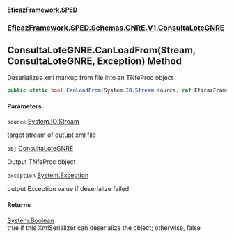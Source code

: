 #### [EficazFramework.SPED](EficazFrameworkSPED.md 'EficazFramework SPED')
### [EficazFramework.SPED.Schemas.GNRE.V1](EficazFramework.SPED.Schemas.GNRE.V1.md 'EficazFramework.SPED.Schemas.GNRE.V1').[ConsultaLoteGNRE](EficazFramework.SPED.Schemas.GNRE.V1/ConsultaLoteGNRE.md 'EficazFramework.SPED.Schemas.GNRE.V1.ConsultaLoteGNRE')

## ConsultaLoteGNRE.CanLoadFrom(Stream, ConsultaLoteGNRE, Exception) Method

Deserializes xml markup from file into an TNfeProc object

```csharp
public static bool CanLoadFrom(System.IO.Stream source, ref EficazFramework.SPED.Schemas.GNRE.V1.ConsultaLoteGNRE obj, ref System.Exception exception);
```
#### Parameters

<a name='EficazFramework.SPED.Schemas.GNRE.V1.ConsultaLoteGNRE.CanLoadFrom(System.IO.Stream,EficazFramework.SPED.Schemas.GNRE.V1.ConsultaLoteGNRE,System.Exception).source'></a>

`source` [System.IO.Stream](https://docs.microsoft.com/en-us/dotnet/api/System.IO.Stream 'System.IO.Stream')

target stream of outupt xml file

<a name='EficazFramework.SPED.Schemas.GNRE.V1.ConsultaLoteGNRE.CanLoadFrom(System.IO.Stream,EficazFramework.SPED.Schemas.GNRE.V1.ConsultaLoteGNRE,System.Exception).obj'></a>

`obj` [ConsultaLoteGNRE](EficazFramework.SPED.Schemas.GNRE.V1/ConsultaLoteGNRE.md 'EficazFramework.SPED.Schemas.GNRE.V1.ConsultaLoteGNRE')

Output TNfeProc object

<a name='EficazFramework.SPED.Schemas.GNRE.V1.ConsultaLoteGNRE.CanLoadFrom(System.IO.Stream,EficazFramework.SPED.Schemas.GNRE.V1.ConsultaLoteGNRE,System.Exception).exception'></a>

`exception` [System.Exception](https://docs.microsoft.com/en-us/dotnet/api/System.Exception 'System.Exception')

output Exception value if deserialize failed

#### Returns
[System.Boolean](https://docs.microsoft.com/en-us/dotnet/api/System.Boolean 'System.Boolean')  
true if this XmlSerializer can deserialize the object; otherwise, false